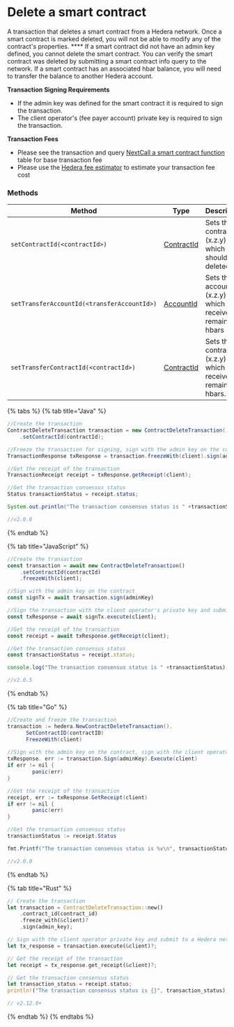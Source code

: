 # Delete a smart contract

A transaction that deletes a smart contract from a Hedera network. Once a smart contract is marked deleted, you will not be able to modify any of the contract's properties. \*\*\*\* If a smart contract did not have an admin key defined, you cannot delete the smart contract. You can verify the smart contract was deleted by submitting a smart contract info query to the network. If a smart contract has an associated hbar balance, you will need to transfer the balance to another Hedera account.

**Transaction Signing Requirements**

* If the admin key was defined for the smart contract it is required to sign the transaction.
* The client operator's (fee payer account) private key is required to sign the transaction.

**Transaction Fees**

* Please see the transaction and query [NextCall a smart contract function](https://app.gitbook.com/s/3UlLhrwSBZKwLvX6vlUX/docs/sdks/smart-contracts/call-a-smart-contract-function) table for base transaction fee
* Please use the [Hedera fee estimator](https://hedera.com/fees) to estimate your transaction fee cost

### Methods

| Method                                      | Type                                             | Description                                                          | Requirement |
| ------------------------------------------- | ------------------------------------------------ | -------------------------------------------------------------------- | ----------- |
| `setContractId(<contractId>)`               | [ContractId](../specialized-types.md#contractid) | Sets the contract ID (x.z.y) which should be deleted.                | Required    |
| `setTransferAccountId(<transferAccountId>)` | [AccountId](../specialized-types.md#accountid)   | Sets the account ID (x.z.y) which will receive all remaining hbars   | Optional    |
| `setTransferContractId(<contractId>)`       | [ContractId](../specialized-types.md#contractid) | Sets the contract ID (x.z.y) which will receive all remaining hbars. | Optional    |

{% tabs %}
{% tab title="Java" %}
```java
//Create the transaction
ContractDeleteTransaction transaction = new ContractDeleteTransaction()
    .setContractId(contractId);

//Freeze the transaction for signing, sign with the admin key on the contract, sign with the client operator private key and submit to a Hedera network
TransactionResponse txResponse = transaction.freezeWith(client).sign(adminKey).execute(client);

//Get the receipt of the transaction
TransactionReceipt receipt = txResponse.getReceipt(client);

//Get the transaction consensus status
Status transactionStatus = receipt.status;

System.out.println("The transaction consensus status is " +transactionStatus);

//v2.0.0
```
{% endtab %}

{% tab title="JavaScript" %}
```javascript
//Create the transaction
const transaction = await new ContractDeleteTransaction()
    .setContractId(contractId)
    .freezeWith(client);

//Sign with the admin key on the contract
const signTx = await transaction.sign(adminKey)

//Sign the transaction with the client operator's private key and submit to a Hedera network
const txResponse = await signTx.execute(client);

//Get the receipt of the transaction
const receipt = await txResponse.getReceipt(client);

//Get the transaction consensus status
const transactionStatus = receipt.status;

console.log("The transaction consensus status is " +transactionStatus);

//v2.0.5
```
{% endtab %}

{% tab title="Go" %}
```java
//Create and freeze the transaction
transaction := hedera.NewContractDeleteTransaction().
	  SetContractID(contractID)
	  FreezeWith(client)
	
//Sign with the admin key on the contract, sign with the client operator private key and submit to a Hedera network
txResponse. err := transaction.Sign(adminKey).Execute(client)
if err != nil {
		panic(err)
}

//Get the receipt of the transaction
receipt, err := txResponse.GetReceipt(client)
if err != nil {
		panic(err)
}

//Get the transaction consensus status
transactionStatus := receipt.Status

fmt.Printf("The transaction consensus status is %v\n", transactionStatus)

//v2.0.0
```
{% endtab %}

{% tab title="Rust" %}
```rust
// Create the transaction
let transaction = ContractDeleteTransaction::new()
    .contract_id(contract_id)
    .freeze_with(&client)?
    .sign(admin_key);

// Sign with the client operator private key and submit to a Hedera network
let tx_response = transaction.execute(&client)?;

// Get the receipt of the transaction
let receipt = tx_response.get_receipt(&client)?;

// Get the transaction consensus status
let transaction_status = receipt.status;
println!("The transaction consensus status is {}", transaction_status);

// v2.12.0+
```
{% endtab %}
{% endtabs %}
